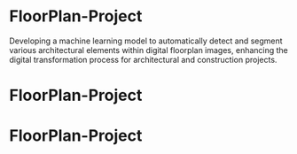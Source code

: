 # FloorPlan-Project
 Developing a machine learning model to automatically detect and segment various architectural elements within digital floorplan images, enhancing the digital transformation process for architectural and construction projects.
# FloorPlan-Project
# FloorPlan-Project
